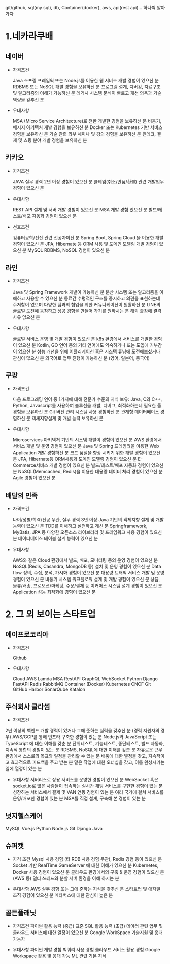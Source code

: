 git/github, sql(my sql), db, Container(docker), aws, api(rest api)... 하나씩 알아가자

# 1.네카라쿠배

## 네이버

- 자격조건

  Java 스프링 프레임웍 또는 Node.js를 이용한 웹 서비스 개발 경험이 있으신 분
  RDBMS 또는 NoSQL 개발 경험을 보유하신 분
  프로그램 설계, 디버깅, 자료구조 및 알고리즘의 이해가 가능하신 분
  레거시 시스템 분석이 빠르고 개선 의욕과 기술 역량을 갖추신 분

- 우대사항

  MSA (Micro Service Architecture)로 전환 개발한 경험을 보유하신 분
  비동기, 메시지 아키텍처 개발 경험을 보유하신 분
  Docker 또는 Kubernetes 기반 서비스 경험을 보유하신 분
  기술 관련 외부 세미나 및 강의 경험을 보유하신 분
  핀테크, 결제 및 쇼핑 분야 개발 경험을 보유하신 분

## 카카오

- 자격조건

  JAVA 실무 경력 2년 이상 경험이 있으신 분
  클레임(취소/반품/환불) 관련 개발업무 경험이 있으신 분

- 우대사항

  REST API 설계 및 서버 개발 경험이 있으신 분
  MSA 개발 경험 있으신 분
  빌드/테스트/배포 자동화 경험이 있으신 분

- 선호조건

  컴퓨터공학/전산 관련 전공자이신 분
  Spring Boot, Spring Cloud 을 이용한 개발 경험이 있으신 분
  JPA, Hibernate 등 ORM 사용 및 도메인 모델링 개발 경험이 있으신 분
  MySQL RDBMS, NoSQL 경험이 있으신 분

## 라인

- 자격조건

  Java 및 Spring Framework 개발이 가능하신 분
  분산 시스템 또는 알고리즘을 이해하고 사용할 수 있으신 분
  동료간 수평적인 구조를 중시하고 의견을 표현하는데 주저함이 없으며 다양한 팀과의 협업을 위한 커뮤니케이션이 원활하신 분
  LINE의 글로벌 도전에 동참하고 성공 경험을 만들어 가기를 원하시는 분
  해외 출장에 결격 사유 없으신 분


- 우대사항

  글로벌 서비스 운영 및 개발 경험이 있으신 분
  k8s 환경에서 서비스를 개발한 경험이 있으신 분
  Kotlin, GO 언어 등의 기타 언어에도 익숙하거나 또는 도입에 거부감이 없으신 분
  성능 개선을 위해 어플리케이션 혹은 시스템 튜닝에 도전해보셨거나 관심이 많으신 분
  외국어로 업무 진행이 가능하신 분 (영어, 일본어, 중국어)

## 쿠팡

- 자격조건

  다음 프로그래밍 언어 중 1가지에 대해 전문가 수준의 지식 보유: Java, C와 C++, Python, Javascript를 사용하여 솔루션을 개발, 디버그, 최적화하는데 필요한 툴 경험을 보유하신 분
  Git 버전 관리 시스템 사용 경험하신 분
  관계형 데이터베이스 경험하신 분
  객체지향설계 및 개발 능력 보유하신 분

- 우대사항

  Microservices 아키텍처 기반의 시스템 개발이 경험이 있으신 분 
  AWS 환경에서 서비스 개발 및 운영 경험이 있으신 분
  Java 및 Spring 프레임웍을 이용한 Web Application 개발 경험하신 분
  코드 품질을 향상 시키기 위한 개발 경험이 있으신 분
  JPA, Hibernate등 ORM사용과 도메인 모델링 경험이 있으신 분
  E-Commerce서비스 개발 경험이 있으신 분
  빌드/테스트/배포 자동화 경험이 있으신 분
  NoSQL(Memcached, Redis)을 이용한 대용량 데이터 처리 경험이 있으신 분
  Agile 경험이 있으신 분

## 배달의 민족

- 자격조건

  나이/성별/학력/전공 무관, 실무 경력 3년 이상
  Java 기반의 객체지향 설계 및 개발 능력이 있으신 분
  TDD를 이해하고 실천하고 계신 분
  Springframework, MyBatis, JPA 등 다양한 오픈소스 라이브러리 및 프레임워크 사용 경험이 있으신 분
  데이터베이스 테이블 설계 능력이 있으신 분

- 우대사항

  AWS와 같은 Cloud 환경에서 빌드, 배포, 모니터링 등의 운영 경험이 있으신 분 
  NoSQL(Redis, Casandra, MongoDB 등) 설치 및 운영 경험이 있으신 분
  Data flow 정의, 수집, 분석, 가시화 경험이 있으신 분
  대용량 트래픽 서비스 개발 및 운영 경험이 있으신 분
  비동기 시스템 워크플로워 설계 및 개발 경험이 있으신 분
  상품, 물류/배송, 프로모션/마케팅, 주문/결제 등 이커머스 시스템 설계 경험이 있으신 분
  Application 성능 최적화에 경험이 있으신 분

# 2. 그 외 보이는 스타트업

## 에이프로코리아

- 자격조건

  Github

- 우대사항

  Cloud
  AWS
  Lamda
  MSA
  RestAPI
  GraphQL
  WebSocket
  Python
  Django
  FastAPI
  Redis
  RabbitMQ
  Container (Docker)
  Kubernetes
  CNCF
  Git
  GitHub
  Harbor
  SonarQube
  Katalon

## 주식회사 클라썸

- 자격조건

2년 이상의 백엔드 개발 경력이 있거나 그에 준하는 실력을 갖추신 분 (경력 지원자의 경우)
AWS/GCP를 통해 인프라 구축한 경험이 있는 분
Node.js와 JavaScript 또는 TypeScript 에 대한 이해를 갖춘 분
단위테스트, 기능테스트, 종단테스트, 빌드 자동화, 지속적 통합의 경험이 있는 분
RDBMS, NoSQL에 대한 이해를 갖춘 분
자유로운 근무환경에서 스스로의 목표와 일정을 관리할 수 있는 분
배움에 대한 열정을 갖고, 지속적이고 효과적으로 피드백을 주고 받는 분
맡은 작업에 대한 오너십을 갖고, 이를 완성시키는 일에 열정이 있는 분

- 우대사항
서버리스로 상용 서비스를 운영한 경험이 있으신 분
WebSocket 혹은 socket.io로 많은 사람들이 접속하는 실시간 채팅 서비스를 구현한 경험이 있는 분
성장하는 서비스에서 결제 및 VAN 연동 경험이 있는 분
여러 국가에 걸쳐 서비스를 운영/배포한 경험이 있는 분
MSA를 직접 설계, 구축해 본 경험이 있는 분

## 넛지헬스케어

MySQL
Vue.js
Python
Node.js
Git
Django
Java

## 슈퍼캣

- 자격 조건
Mysql 사용 경험 (타 RDB 사용 경험 무관), Redis 경험 등이 있으신 분
Socket 기반 RealTime GameServer 에 대한 이해가 있으신 분
Kubernetes, Docker 사용 경험이 있으신 분
클라우드 환경에서의 구축 & 운영 경험이 있으신 분 (AWS 등)
멀티 쓰레드와 분할 서버 환경을 이해 하시는 분

- 우대사항
AWS 실무 경험 또는 그에 준하는 지식을 갖추신 분
스타트업 및 애자일 조직 경험이 있으신 분
메타버스에 대한 관심이 높은 분

## 골든플래닛

- 자격조건
파이썬 활용 능력 (중급)
표준 SQL 활용 능력 (초급)
데이터 관련 업무 및 클라우드 서비스에 대한 열정이 있으신 분
Google WorkSpace 기술지원 및 응대가능자

- 우대사항
파이썬 개발 경험
빅쿼리 사용 경험
클라우드 서비스 활용 경험
Google Workspace 활용 및 응대 가능
ML 관련 기본 지식